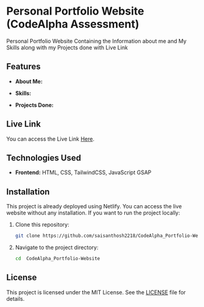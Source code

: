 # Personal Portfolio Website (CodeAlpha Assessment)

 Personal Portfolio Website Containing the Information about me and My Skills along with my Projects done with Live Link
## Features

- **About Me:** 

- **Skills:** 

- **Projects Done:** 

## Live Link

You can access the Live Link [Here](https://sai-santhosh-portfolio.netlify.app/).

## Technologies Used

- **Frontend:** HTML, CSS, TailwindCSS, JavaScript GSAP


## Installation

This project is already deployed using Netlify. You can access the live website without any installation. If you want to run the project locally:

1. Clone this repository:

    ```bash
    git clone https://github.com/saisanthosh2218/CodeAlpha_Portfolio-Website.git
    ```

2. Navigate to the project directory:

    ```bash
    cd  CodeAlpha_Portfolio-Website
    ```

## License

This project is licensed under the MIT License. See the [LICENSE](LICENSE) file for details.
